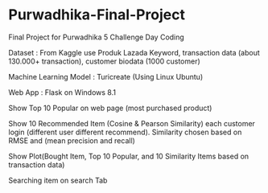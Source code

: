 # Purwadhika-Final-Project
Final Project for Purwadhika 5 Challenge Day Coding

Dataset : From Kaggle use Produk Lazada Keyword, transaction data (about 130.000+ transaction), customer biodata (1000 customer)

Machine Learning Model : Turicreate (Using Linux Ubuntu)

Web App : Flask on Windows 8.1

Show Top 10 Popular on web page (most purchased product)


Show 10 Recommended Item (Cosine & Pearson Similarity) each customer login (different user different recommend).
Similarity chosen based on RMSE and (mean precision and recall)

Show Plot(Bought Item, Top 10 Popular, and 10 Similarity Items based on transaction data)


Searching item on search Tab
